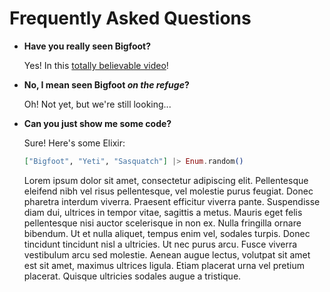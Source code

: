 # Frequently Asked Questions

- **Have you really seen Bigfoot?**

  Yes! In this [totally believable video](https://www.youtube.com/watch?v=v77ijOO8oAk)!

- **No, I mean seen Bigfoot *on the refuge*?**

  Oh! Not yet, but we're still looking...

- **Can you just show me some code?**

  Sure! Here's some Elixir:

  ```elixir
  ["Bigfoot", "Yeti", "Sasquatch"] |> Enum.random()
  ```
  Lorem ipsum dolor sit amet, consectetur adipiscing elit. Pellentesque eleifend nibh vel risus
pellentesque, vel molestie purus feugiat. Donec pharetra interdum viverra. Praesent efficitur viverra
pante. Suspendisse diam dui, ultrices in tempor vitae, sagittis a metus. Mauris eget felis pellentesque
nisi auctor scelerisque in non ex. Nulla fringilla ornare bibendum. Ut et nulla aliquet, tempus enim vel,
sodales turpis. Donec tincidunt tincidunt nisl a ultricies. Ut nec purus arcu. Fusce viverra vestibulum
arcu sed molestie. Aenean augue lectus, volutpat sit amet est sit amet, maximus ultrices ligula. Etiam
placerat urna vel pretium placerat. Quisque ultricies sodales augue a tristique.